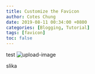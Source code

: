 ```yaml
---
title: Customize the Favicon
author: Cotes Chung
date: 2019-08-11 00:34:00 +0800
categories: [Blogging, Tutorial]
tags: [favicon]
toc: false
---
```


test
![upload-image](https://github.com/JureVeraja/jureveraja.github.io/assets/img/sample/upload-image.png)

slika